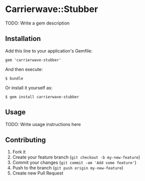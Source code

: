 # Carrierwave::Stubber

TODO: Write a gem description

## Installation

Add this line to your application's Gemfile:

    gem 'carrierwave-stubber'

And then execute:

    $ bundle

Or install it yourself as:

    $ gem install carrierwave-stubber

## Usage

TODO: Write usage instructions here

## Contributing

1. Fork it
2. Create your feature branch (`git checkout -b my-new-feature`)
3. Commit your changes (`git commit -am 'Add some feature'`)
4. Push to the branch (`git push origin my-new-feature`)
5. Create new Pull Request
